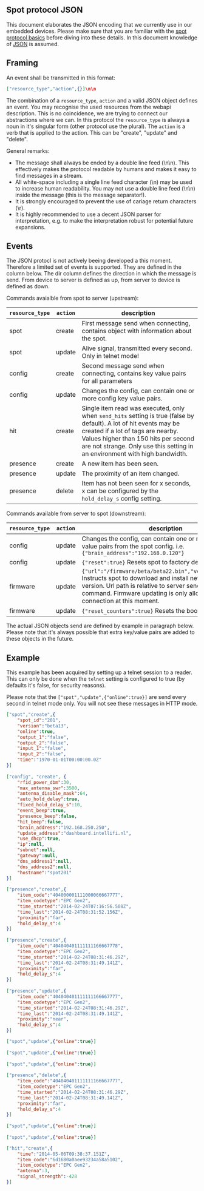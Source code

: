 Spot protocol JSON
------------------

This document elaborates the JSON encoding that we currently use in our embedded devices. Please make sure that you are familiar with the [spot protocol basics](spot_protocol.md) before diving into these details. In this document knowledge of [JSON](http://www.json.org/) is assumed. 

Framing
-------

An event shall be transmitted in this format:

```JSON
["resource_type","action",{}]\n\n
```

The combination of a `resource_type`, `action` and a valid JSON object defines an event. You may recognise the used resources from the webapi description. This is no coincidence, we are trying to connect our abstractions where we can. In this protocol the `resource_type` is always a noun in it's singular form (other protocol use the plural). The `action` is a verb that is applied to the action. This can be "create", "update" and "delete".

General remarks:
* The message shall always be ended by a double line feed (\n\n). This effectively makes the protocol readable by humans and makes it easy to find messages in a stream. 
* All white-space including a single line feed character (\n) may be used to increase human readability. You may not use a double line feed (\n\n) inside the message (this is the message separator!). 
* It is strongly encouraged to prevent the use of cariage return characters (\r). 
* It is highly recommended to use a decent JSON parser for interpretation, e.g. to make the interpretation robust for potential future expansions.

Events
------

The JSON protocl is not actively beeing developed a this moment. Therefore a limited set of events is supported. They are defined in the column below. The dir column defines the direction in which the message is send. From device to server is defined as up, from server to device is defined as down.

Commands avaialble from spot to server (upstream):

| `resource_type` | `action` | description |
| --------------- | -------- | ----------- |
| spot            | create   | First message send when connecting, contains object with information about the spot. |
| spot            | update   | Alive signal, transmitted every second. Only in telnet mode! |
| config          | create   | Second message send when connecting, contains key value pairs for all parameters |
| config          | update   | Changes the config, can contain one or more config key value pairs. |
| hit             | create | Single item read was executed, only when `send_hits` setting is true (false by default). A lot of hit events may be created if a lot of tags are nearby. Values higher than 150 hits per second are not strange. Only use this setting in an environment with high bandwidth. |
| presence        | create | A new item has been seen. |
| presence        | update | The proximity of an item changed. |
| presence        | delete | Item has not been seen for x seconds, x can be configured by the `hold_delay_s` config setting. |

Commands available from server to spot (downstream):

| `resource_type` | `action` | description |
| --------------- | -------- | ----------- |
| config          | update   | Changes the config, can contain one or more config key value pairs from the spot config. i.e. `{"brain_address":"192.168.0.120"}` |
| config          | update   | `{"reset":true}` Resets spot to factory defaults. |
| firmware        | update   | `{"url":"/firmware/beta/beta22.bin","version":"beta22"}` Instructs spot to download and install new firmware version. Url path is relative to server sending this command. Firmware updating is only allowd on dashboard connection at this moment. |
| firmware        | update   | `{"reset_counters":true}` Resets the boot counters to 0. |

The actual JSON objects send are defined by example in paragraph below. Please note that it's always possible that extra key/value pairs are added to these objects in the future.

Example
-------

This example has been acquired by setting up a telnet session to a reader. This can only be done when the `telnet` setting is configured to true (by defaults it's false, for security reasons).

Please note that the `["spot","update",{"online":true}]` are send every second in telnet mode only. You will not see these messages in HTTP mode.

```JSON
["spot","create",{
    "spot_id":"201",
    "version":"beta13",
    "online":true,
    "output_1":"false",
    "output_2":"false",
    "input_1":"false",
    "input_2":"false",
    "time":"1970-01-01T00:00:00.0Z"
}]
 
["config", "create", {
    "rfid_power_dbm":30,
    "max_antenna_swr":3500,
    "antenna_disable_mask":64,
    "auto_hold_delay":true,
    "fixed_hold_delay_s":10,
    "event_beep":true,
    "presence_beep":false,
    "hit_beep":false,
    "brain_address":"192.168.250.250",
    "update_address":"dashboard.intellifi.nl",
    "use_dhcp":true,
    "ip":null,
    "subnet":null,
    "gateway":null,
    "dns_address1":null,
    "dns_address2":null,
    "hostname":"spot201"
}]
 
["presence","create",{
    "item_code":"404000001111000066667777",
    "item_codetype":"EPC Gen2",
    "time_started":"2014-02-24T07:16:56.508Z",
    "time_last":"2014-02-24T08:31:52.156Z",
    "proximity":"far",
    "hold_delay_s":4
}]
 
["presence","create",{
    "item_code":"404040401111111166667778",
    "item_codetype":"EPC Gen2",
    "time_started":"2014-02-24T08:31:46.29Z",
    "time_last":"2014-02-24T08:31:49.141Z",
    "proximity":"far",
    "hold_delay_s":4
}]
 
["presence","update",{
    "item_code":"404040401111111166667777",
    "item_codetype":"EPC Gen2",
    "time_started":"2014-02-24T08:31:46.29Z",
    "time_last":"2014-02-24T08:31:49.141Z",
    "proximity":"near",
    "hold_delay_s":4
}]

["spot","update",{"online":true}]
 
["spot","update",{"online":true}]
 
["spot","update",{"online":true}]
 
["presence","delete",{
    "item_code":"404040401111111166667777",
    "item_codetype":"EPC Gen2",
    "time_started":"2014-02-24T08:31:46.29Z",
    "time_last":"2014-02-24T08:31:49.141Z",
    "proximity":"far",
    "hold_delay_s":4
}]
 
["spot","update",{"online":true}]
 
["spot","update",{"online":true}]

["hit","create",{
    "time":"2014-05-06T09:38:37.151Z",
    "item_code":"6d1680a0aee93234a58a5102",
    "item_codetype":"EPC Gen2",
    "antenna":3,
    "signal_strength":-428
}]
```
